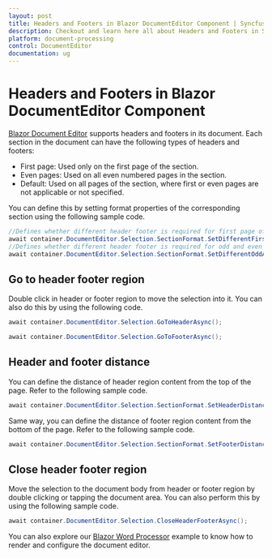 ```yaml
---
layout: post
title: Headers and Footers in Blazor DocumentEditor Component | Syncfusion
description: Checkout and learn here all about Headers and Footers in Syncfusion Blazor DocumentEditor component and more.
platform: document-processing
control: DocumentEditor
documentation: ug
---
```


# Headers and Footers in Blazor DocumentEditor Component

[Blazor Document Editor](https://www.syncfusion.com/blazor-components/blazor-word-processor) supports headers and footers in its document. Each section in the document can have the following types of headers and footers:

* First page: Used only on the first page of the section.
* Even pages: Used on all even numbered pages in the section.
* Default: Used on all pages of the section, where first or even pages are not applicable or not specified.

You can define this by setting format properties of the corresponding section using the following sample code.

```csharp
//Defines whether different header footer is required for first page of the section
await container.DocumentEditor.Selection.SectionFormat.SetDifferentFirstPageAsync(true);
//Defines whether different header footer is required for odd and even pages in the section
await container.DocumentEditor.Selection.SectionFormat.SetDifferentOddAndEvenPagesAsync(true);
```

## Go to header footer region

Double click in header or footer region to move the selection into it. You can also do this by using the following code.

```csharp
await container.DocumentEditor.Selection.GoToHeaderAsync();

await container.DocumentEditor.Selection.GoToFooterAsync();
```

## Header and footer distance

You can define the distance of header region content from the top of the page. Refer to the following sample code.

```csharp
await container.DocumentEditor.Selection.SectionFormat.SetHeaderDistanceAsync(36);
```

Same way, you can define the distance of footer region content from the bottom of the page. Refer to the following sample code.

```csharp
await container.DocumentEditor.Selection.SectionFormat.SetFooterDistanceAsync(36);
```

## Close header footer region

Move the selection to the document body from header or footer region by double clicking or tapping the document area. You can also perform this by using the following sample code.

```csharp
await container.DocumentEditor.Selection.CloseHeaderFooterAsync();
```

You can also explore our [Blazor Word Processor](https://document.syncfusion.com/demos/docx-editor/blazor-server/document-editor/default-functionalities) example to know how to render and configure the document editor.
